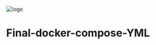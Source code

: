 ![logo](https://mariadb.com/wp-content/uploads/2019/11/mariadb-logo_blue-transparent.png)

# Final-docker-compose-YML
